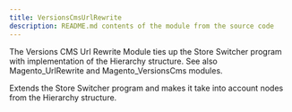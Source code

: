 ```yaml
---
title: VersionsCmsUrlRewrite
description: README.md contents of the module from the source code
---
```


The Versions CMS Url Rewrite Module ties up the Store Switcher program with implementation of the Hierarchy structure. See also Magento_UrlRewrite and Magento_VersionsCms modules. 

Extends the Store Switcher program and makes it take into account nodes from the Hierarchy structure.

